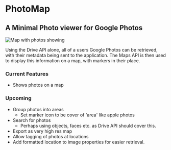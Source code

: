 # PhotoMap
## A Minimal Photo viewer for Google Photos

![](https://i.imgur.com/qnRMMUc.png "Map with photos showing")

Using the Drive API alone, all of a users Google Photos can be retrieved, with their metadata being sent to the application. The Maps API is then used to display this information on a map, with markers in their place.

### Current Features
- Shows photos on a map

### Upcoming
- Group photos into areas
    - Set marker icon to be cover of 'area' like apple photos
- Search for photos
    - Perhaps using objects, faces etc. as Drive API should cover this.
- Export as very high res map
- Allow tagging of photos at locations
- Add formatted location to image properties for easier retrieval.

